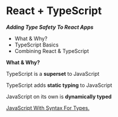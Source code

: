 # React + TypeScript
***Adding Type Safety To React Apps***

- What & Why?
- TypeScript Basics
- Combining React & TypeScript

**What & Why?**

TypeScript is a **superset** to JavaScript

TypeScript adds **static typing** to JavaScript

JavaScript on its own is **dynamically typed**

[JavaScript With Syntax For Types.](https://www.typescriptlang.org/)

